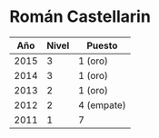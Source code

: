 # Román Castellarin

| Año | Nivel | Puesto |
| --- | --- | --- |
| 2015 | 3 | 1 (oro) |
| 2014 | 3 | 1 (oro) |
| 2013 | 2 | 1 (oro) |
| 2012 | 2 | 4 (empate) |
| 2011 | 1 | 7 |
